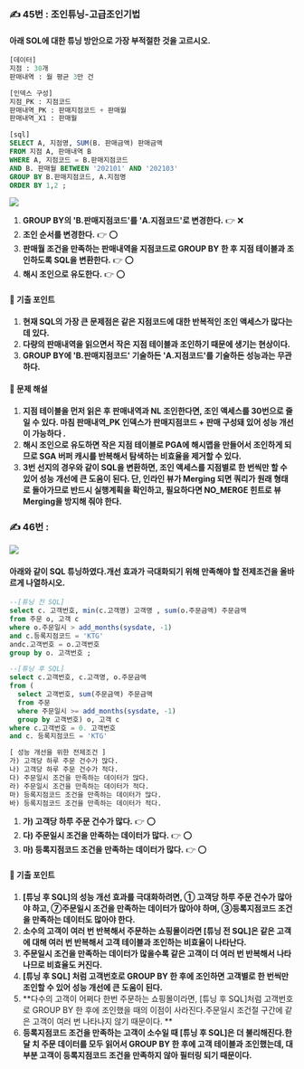 ### ✍️ 45번 : 조인튜닝-고급조인기법
#### 아래 SOL에 대한 튜닝 방안으로 가장 부적절한 것을 고르시오.
```sql
[데이터]
지점 : 30개
판매내역 : 월 평균 3만 건

[인덱스 구성]
지점_PK : 지점코드
판매내역_PK : 판매지점코드 + 판매월
판매내역_X1 : 판매월

[sql]
SELECT A, 지점명, SUM(B. 판매금액) 판매금액
FROM 지점 A, 판매내역 B
WHERE A, 지점코드 = B.판매지점코드
AND B. 판매월 BETWEEN '202101' AND '202103'
GROUP BY B.판매지점코드, A.지점명
ORDER BY 1,2 ;
```
![](https://velog.velcdn.com/images/yooha9621/post/790e9065-90b0-4d5d-a9b3-a4f3dfbecd2c/image.png)

1. **GROUP BY의 'B.판매지점코드'를 'A.지점코드'로 변경한다.** 👉 ❌
1. **조인 순서를 변경한다.** 👉 ⭕️
1. **판매월 조건을 만족하는 판매내역을 지점코드로 GROUP BY 한 후 지점 테이블과 조인하도록 SQL을 변환한다.** 👉 ⭕️
1. **해시 조인으로 유도한다.** 👉 ⭕️
#### 🍋 기출 포인트
1. **현재 SQL의 가장 큰 문제점은 같은 지점코드에 대한 반복적인 조인 액세스가 많다는 데 있다.**
1. **다량의 판매내역을 읽으면서 작은 지점 테이블과 조인하기 때문에 생기는 현상이다.**
1. **GROUP BY에 'B.판매지점코드' 기술하든 'A.지점코드'를 기술하든 성능과는 무관하다.**
#### 🍒 문제 해설
1. **지점 테이블을 먼저 읽은 후 판매내역과 NL 조인한다면, 조인 액세스를 30번으로 줄일
수 있다.
마침 판매내역_PK 인덱스가 판매지점코드 + 판매 구성돼 있어 성능 개선이 가능하다
.**
1. **해시 조인으로 유도하면 작은 지점 테이블로 PGA에 해시맵을 만들어서 조인하게 되므로
SGA 버퍼 캐시를 반복해서 탐색하는 비효율을 제거할 수 있다.** 
1. **3번 선지의 경우와 같이  SQL을 변환하면, 조인 액세스를 지점별로 한 번씩만 할 수 있어 성능 개선에 큰 도움이 된다. 단, 인라인 뷰가 Merging 되면 쿼리가 원래 형태로 돌아가므로 반드시 실행계획을 확인하고, 필요하다면 NO_MERGE 힌트로 뷰 Merging을 방지해 줘야 한다.**

### ✍️ 46번 : 
![](https://velog.velcdn.com/images/yooha9621/post/95143d6f-b1aa-4ef0-8767-fda3ef8d2059/image.png)

#### 아래와 같이 SQL 튜닝하였다.개선 효과가 극대화되기 위해 만족해야 할 전제조건을 올바르게 나열하시오.
```sql
--[튜닝 전 SQL]
select c. 고객번호, min(c.고객명) 고객명 , sum(o.주문금액) 주문금액
from 주문 o, 고객 c
where o.주문일시 > add_months(sysdate, -1)
and c.등록지점코드 = 'KTG'
andc.고객번호 = o.고객번호
group by o. 고객번호 ;

--[튜닝 후 SQL]
select c.고객번호, c.고객명, o.주문금액
from (
  select 고객번호, sum(주문금액) 주문금액
  from 주문
  where 주문일시 >= add_months(sysdate, -1)
  group by 고객번호) o, 고객 c
where c.고객번호 = 0. 고객번호
and c. 등록지점코드 = 'KTG'

[ 성능 개선을 위한 전제조건 ]
가) 고객당 하루 주문 건수가 많다.
나) 고객당 하루 주문 건수가 적다.
다) 주문일시 조건을 만족하는 데이터가 많다.
라) 주문일시 조건을 만족하는 데이터가 적다.
마) 등록지점코드 조건을 만족하는 데이터가 많다.
바) 등록지점코드 조건을 만족하는 데이터가 적다.	
```
1. **가) 고객당 하루 주문 건수가 많다.** 👉 ⭕️
1. **다) 주문일시 조건을 만족하는 데이터가 많다.** 👉 ⭕️
1. **마) 등록지점코드 조건을 만족하는 데이터가 많다.** 👉 ⭕️
#### 🍋 기출 포인트
1. **[튜닝 후 SQL]의 성능 개선 효과를 극대화하려면, ① 고객당 하루 주문 건수가
많아야 하고, ⑦주문일시 조건을 만족하는 데이터가 많아야 하며, ③등록지점코드 조건을
만족하는 데이터도 많아야 한다.**
1. **소수의 고객이 여러 번 반복해서 주문하는 쇼핑몰이라면 [튜닝 전 SQL]은 같은 고객에 대해 여러 번 반복해서 고객 테이블과 조인하는 비효율이 나타난다.**
1. **주문일시 조건을 만족하는 데이터가 많을수록 같은 고객이 더 여러 번 반복해서 나타나므로 비효율도 커진다.**
1. **[튜닝 후 SQL] 처럼 고객번호로 GROUP BY 한 후에 조인하면 고객별로 한 번씩만 조인할 수 있어 성능 개선에 큰 도움이 된다.**
1. **다수의 고객이 어쩌다 한번 주문하는 쇼핑몰이라면, [튜닝 후 SQL]처럼 고객번호
로 GROUP BY 한 후에 조인했을 때의 이점이 사라진다.주문일시 조건절 구간에 같은 고객이
여러 번 나타나지 않기 때문이다. **
1. **등록지점코드 조건을 만족하는 고객이 소수일 때 [튜닝 후 SQL]은 더 불리해진다.한 달 치 주문 데이터를 모두 읽어서 GROUP BY 한 후에 고객 테이블과 조인했는데, 대부분 고객이 등록지점코드 조건을 만족하지 않아 필터링 되기 때문이다.**